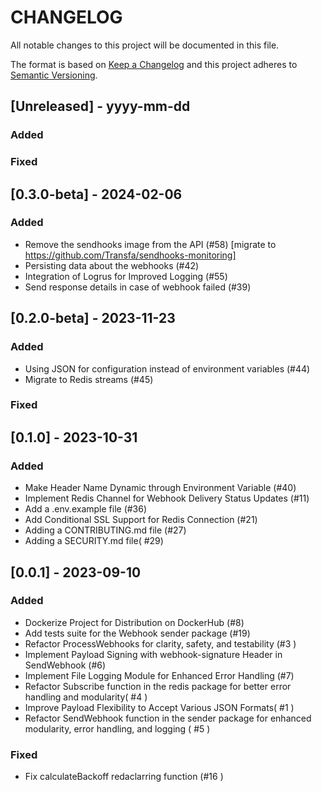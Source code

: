 # CHANGELOG

All notable changes to this project will be documented in this file.

The format is based on [Keep a Changelog](http://keepachangelog.com/)
and this project adheres to [Semantic Versioning](http://semver.org/).

## [Unreleased] - yyyy-mm-dd

### Added

### Fixed


## [0.3.0-beta] - 2024-02-06

### Added

- Remove the sendhooks image from the API (#58) [migrate to https://github.com/Transfa/sendhooks-monitoring]
- Persisting data about the webhooks (#42)
- Integration of Logrus for Improved Logging (#55)
- Send response details in case of webhook failed (#39)

## [0.2.0-beta] - 2023-11-23

### Added

- Using JSON for configuration instead of environment variables (#44)
- Migrate to Redis streams (#45)

### Fixed

## [0.1.0] - 2023-10-31

### Added

- Make Header Name Dynamic through Environment Variable (#40)
- Implement Redis Channel for Webhook Delivery Status Updates (#11)
- Add a .env.example file (#36)
- Add Conditional SSL Support for Redis Connection (#21)
- Adding a CONTRIBUTING.md file (#27)
- Adding a SECURITY.md file( #29)


## [0.0.1] - 2023-09-10

### Added

- Dockerize Project for Distribution on DockerHub (#8)
- Add tests suite for the Webhook sender package (#19)
- Refactor ProcessWebhooks for clarity, safety, and testability (#3 )
- Implement Payload Signing with webhook-signature Header in SendWebhook (#6)
- Implement File Logging Module for Enhanced Error Handling (#7)
- Refactor Subscribe function in the redis package for better error handling and modularity( #4 )
- Improve Payload Flexibility to Accept Various JSON Formats( #1 )
- Refactor SendWebhook function in the sender package for enhanced modularity, error handling, and logging ( #5 )

### Fixed

- Fix calculateBackoff redaclarring function (#16 )
